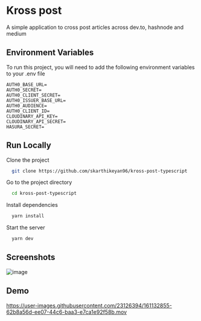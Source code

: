 
# Kross post

A simple application to cross post articles across dev.to, hashnode and medium


## Environment Variables

To run this project, you will need to add the following environment variables to your .env file

```
AUTH0_BASE_URL=
AUTH0_SECRET=
AUTH0_CLIENT_SECRET=
AUTH0_ISSUER_BASE_URL=
AUTH0_AUDIENCE=
AUTH0_CLIENT_ID=
CLOUDINARY_API_KEY=
CLOUDINARY_API_SECRET=
HASURA_SECRET=
```



## Run Locally

Clone the project

```bash
  git clone https://github.com/skarthikeyan96/kross-post-typescript
```

Go to the project directory

```bash
  cd kross-post-typescript
```

Install dependencies

```bash
  yarn install
```

Start the server

```bash
  yarn dev
```


## Screenshots

![image](https://user-images.githubusercontent.com/23126394/161131122-47619382-c1cf-4b14-8f74-80c77c63822a.png)


## Demo

https://user-images.githubusercontent.com/23126394/161132855-62b8a56d-ee07-44c6-baa3-e7ca1e92f58b.mov



